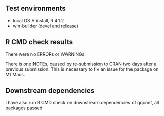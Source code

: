 ## Test environments
* local OS X install, R 4.1.2
* win-builder (devel and release)

## R CMD check results
There were no ERRORs or WARNINGs.

There is one NOTEs, caused by re-submission to CRAN two days after a previous submission. This is necessary
to fix an issue for the package on M1 Macs.

## Downstream dependencies
I have also run R CMD check on downstream dependencies of qqconf, all packages passed

